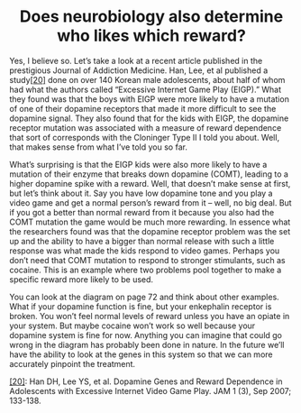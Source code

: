 <h1><center>Does neurobiology also determine who likes which reward?</center></h1>

Yes, I believe so. Let’s take a look at a recent article published in the prestigious Journal of Addiction Medicine. Han, Lee, et al published a study<a name="ref20" href="#foot20">[20]</a> done on over 140 Korean male adolescents, about half of whom had what the authors called “Excessive Internet Game Play (EIGP).” What they found was that the boys with EIGP were more likely to have a mutation of one of their dopamine receptors that made it more difficult to see the dopamine signal. They also found that for the kids with EIGP, the dopamine receptor mutation was associated with a measure of reward dependence that sort of corresponds with the Cloninger Type II I told you about. Well, that makes sense from what I’ve told you so far.

What’s surprising is that the EIGP kids were also more likely to have a mutation of their enzyme that breaks down dopamine (COMT), leading to a higher dopamine spike with a reward. Well, that doesn’t make sense at first, but let’s think about it. Say you have low dopamine tone and you play a video game and get a normal person’s reward from it – well, no big deal. But if you got a better than normal reward from it because you also had the COMT mutation the game would be much more rewarding. In essence what the researchers found was that the dopamine receptor problem was the set up and the ability to have a bigger than normal release with such a little response was what made the kids respond to video games. Perhaps you don’t need that COMT mutation to respond to stronger stimulants, such as cocaine. This is an example where two problems pool together to make a specific reward more likely to be used.

You can look at the diagram on page 72 and think about other examples. What if your dopamine function is fine, but your enkephalin receptor is broken. You won’t feel normal levels of reward unless you have an opiate in your system. But maybe cocaine won’t work so well because your dopamine system is fine for now. Anything you can imagine that could go wrong in the diagram has probably been done in nature. In the future we’ll have the ability to look at the genes in this system so that we can more accurately pinpoint the treatment.

<a name="foot20" href="#ref20">[20]</a>: Han DH, Lee YS, et al. Dopamine Genes and Reward Dependence in Adolescents with Excessive Internet Video Game Play. JAM 1 (3), Sep 2007; 133-138.
